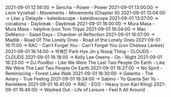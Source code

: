 2021-09-01 12:56:00 -> Sencha - Power - Power
2021-09-01 13:00:00 -> Leon Vynehall - Movements - Movements (Chapter III)
2021-09-01 13:04:00 -> Lilac y Delayde - kaleidoscope - kaleidoscope
2021-09-01 13:07:00 -> cocabona - Daybreak - Daybreak
2021-09-01 16:00:00 -> Mura Masa - Mura Masa - helpline (con Tom Tripp)
2021-09-01 16:04:00 -> Mac DeMarco - Salad Days - Chamber of Reflection
2021-09-01 16:07:00 -> Madlib - Road Of The Lonely Ones - Road of the Lonely Ones
2021-09-01 16:11:00 -> RAC - Can't Forget You - Can't Forget You (con Chelsea Lankes)
2021-09-01 16:14:00 -> 박혜진 Park Hye Jin y Nosaj Thing - CLOUDS - CLOUDS
2021-09-01 16:18:00 -> Kelly Lee Owens - On - Night
2021-09-01 16:23:00 -> DJ PoolBoi - Like We Were The Last Two People On Earth - Like We Were The Last Two People On Earth
2021-09-01 16:27:00 -> No Spirit - Reminiscing - Forest Lake Walk
2021-09-01 16:30:00 -> Galantis - The Aviary - True Feeling
2021-09-01 16:34:00 -> Sabino - Yo Quería Ser Yo - Kentekere
2021-09-01 16:41:00 -> RAC - EGO - Heavy (con Karl Kling)
2021-09-01 16:46:00 -> Washed Out - Life of Leisure - Feel It All Around
